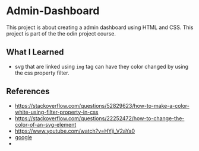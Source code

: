 # Admin-Dashboard
This project is about creating a admin dashboard using HTML and CSS. This project is part of the the odin project course.

## What I Learned
 
- svg that are linked using `img` tag can have they color changed by using the css property filter.

## References

- https://stackoverflow.com/questions/52829623/how-to-make-a-color-white-using-filter-property-in-css
- https://stackoverflow.com/questions/22252472/how-to-change-the-color-of-an-svg-element
- https://www.youtube.com/watch?v=HYji_V2aYa0
- [google](https://fonts.google.com/icons)
- 